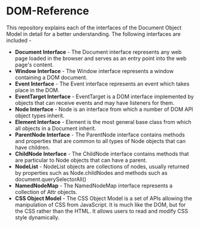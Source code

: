 # DOM-Reference
This repository explains each of the interfaces of the Document Object Model in detail for a better understanding. The following interfaces are included -
* **Document Interface** - The Document interface represents any web page loaded in the browser and serves as an entry point into the web page's content.
* **Window Interface** - The Window interface represents a window containing a DOM document.
* **Event Interface** - The Event interface represents an event which takes place in the DOM.
* **EventTarget Interface** - EventTarget is a DOM interface implemented by objects that can receive events and may have listeners for them.
* **Node Interface** - Node is an interface from which a number of DOM API object types inherit.
* **Element Interface** - Element is the most general base class from which all objects in a Document inherit.
* **ParentNode Interface** - The ParentNode interface contains methods and properties that are common to all types of Node objects that can have children.
* **ChildNode Interface** - The ChildNode interface contains methods that are particular to Node objects that can have a parent.
* **NodeList** - NodeList objects are collections of nodes, usually returned by properties such as Node.childNodes and methods such as document.querySelectorAll()
* **NamedNodeMap** - The NamedNodeMap interface represents a collection of Attr objects.
* **CSS Object Model** - The CSS Object Model is a set of APIs allowing the manipulation of CSS from JavaScript. It is much like the DOM, but for the CSS rather than the HTML. It allows users to read and modify CSS style dynamically.
